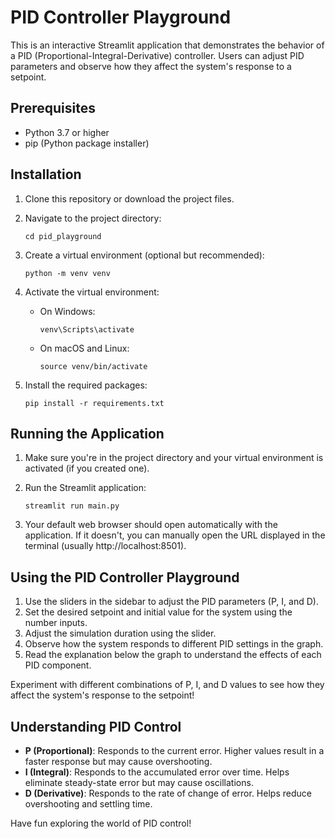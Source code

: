 # PID Controller Playground

This is an interactive Streamlit application that demonstrates the behavior of a PID (Proportional-Integral-Derivative) controller. Users can adjust PID parameters and observe how they affect the system's response to a setpoint.

## Prerequisites

- Python 3.7 or higher
- pip (Python package installer)

## Installation

1. Clone this repository or download the project files.

2. Navigate to the project directory:
   ```
   cd pid_playground
   ```

3. Create a virtual environment (optional but recommended):
   ```
   python -m venv venv
   ```

4. Activate the virtual environment:
   - On Windows:
     ```
     venv\Scripts\activate
     ```
   - On macOS and Linux:
     ```
     source venv/bin/activate
     ```

5. Install the required packages:
   ```
   pip install -r requirements.txt
   ```

## Running the Application

1. Make sure you're in the project directory and your virtual environment is activated (if you created one).

2. Run the Streamlit application:
   ```
   streamlit run main.py
   ```

3. Your default web browser should open automatically with the application. If it doesn't, you can manually open the URL displayed in the terminal (usually http://localhost:8501).

## Using the PID Controller Playground

1. Use the sliders in the sidebar to adjust the PID parameters (P, I, and D).
2. Set the desired setpoint and initial value for the system using the number inputs.
3. Adjust the simulation duration using the slider.
4. Observe how the system responds to different PID settings in the graph.
5. Read the explanation below the graph to understand the effects of each PID component.

Experiment with different combinations of P, I, and D values to see how they affect the system's response to the setpoint!

## Understanding PID Control

- **P (Proportional)**: Responds to the current error. Higher values result in a faster response but may cause overshooting.
- **I (Integral)**: Responds to the accumulated error over time. Helps eliminate steady-state error but may cause oscillations.
- **D (Derivative)**: Responds to the rate of change of error. Helps reduce overshooting and settling time.

Have fun exploring the world of PID control!